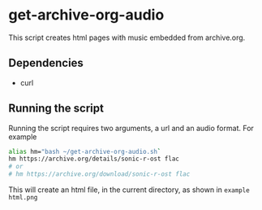 # get-archive-org-audio
This script creates html pages with music embedded from archive.org.

## Dependencies
- curl

## Running the script
Running the script requires two arguments, a url and an audio format. For example
```bash
alias hm="bash ~/get-archive-org-audio.sh`
hm https://archive.org/details/sonic-r-ost flac
# or 
# hm https://archive.org/download/sonic-r-ost flac
```
This will create an html file, in the current directory, as shown in `example html.png`
